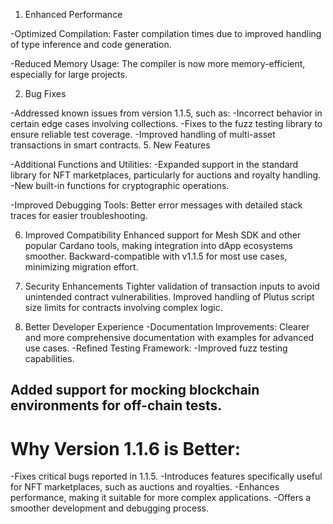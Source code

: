1. Enhanced Performance
   
-Optimized Compilation: Faster compilation times due to improved handling of type inference and code generation.

-Reduced Memory Usage: The compiler is now more memory-efficient, especially for large projects.

2. Bug Fixes
   
-Addressed known issues from version 1.1.5, such as:
  -Incorrect behavior in certain edge cases involving collections.
  -Fixes to the fuzz testing library to ensure reliable test coverage.
  -Improved handling of multi-asset transactions in smart contracts.
5. New Features

 -Additional Functions and Utilities:
    -Expanded support in the standard library for NFT marketplaces, particularly for auctions and royalty handling.
    -New built-in functions for cryptographic operations.
    
-Improved Debugging Tools:
Better error messages with detailed stack traces for easier troubleshooting.

6. Improved Compatibility
Enhanced support for Mesh SDK and other popular Cardano tools, making integration into dApp ecosystems smoother.
Backward-compatible with v1.1.5 for most use cases, minimizing migration effort.

8. Security Enhancements
Tighter validation of transaction inputs to avoid unintended contract vulnerabilities.
Improved handling of Plutus script size limits for contracts involving complex logic.

10. Better Developer Experience
 -Documentation Improvements: Clearer and more comprehensive documentation with examples for advanced use cases.
 -Refined Testing Framework:
 -Improved fuzz testing capabilities.

## Added support for mocking blockchain environments for off-chain tests.

# Why Version 1.1.6 is Better:

 -Fixes critical bugs reported in 1.1.5.
 -Introduces features specifically useful for NFT marketplaces, such as auctions and royalties.
 -Enhances performance, making it suitable for more complex applications.
 -Offers a smoother development and debugging process.

